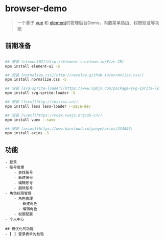 # browser-demo

> 一个基于 [vue](https://github.com/vuejs/vue) 和 [element](https://github.com/ElemeFE/element)的管理后台Demo，内置菜单路由、权限验证等功能

## 前期准备

```bash

## 安装 [elementUI](http://element-cn.eleme.io/#/zh-CN)
npm install element-ui -S

## 安装 [normalize.css](http://necolas.github.io/normalize.css/)
npm install normalize.css -S

## 安装 [svg-sprite-loader](https://www.npmjs.com/package/svg-sprite-loader)
npm install svg-sprite-loader -S

## 安装 [less](http://lesscss.cn/)
npm install less less-loader --save-dev

## 安装 [vuex](https://vuex.vuejs.org/zh-cn/)
npm install vuex --save

## 安装 [axios](https://www.kancloud.cn/yunye/axios/234845)
npm install axios -S

```

## 功能
```
- 登录
- 账号管理
    - 查找账号
    - 新建账号
    - 编辑账号
    - 删除账号
- 角色权限管理
    - 角色管理
      - 新建角色
      - 编辑角色
    - 权限配置
- 个人中心

## 待优化的功能
- [ ] 登录表单的校验
